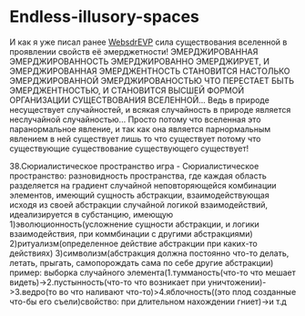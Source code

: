 # Endless-illusory-spaces
И как я уже писал ранее [WebsdrEVP](https://github.com/MakarovDs777/WebSDR-EVP) сила существования вселенной в проявлении свойств её эмерджетности! ЭМЕРДЖИРОВАННАЯ ЭМЕРДЖИРОВАННОСТЬ ЭМЕРДЖИРОВАННО ЭМЕРДЖИРУЕТ, И ЭМЕРДЖИРОВАННАЯ ЭМЕРДЖЕНТНОСТЬ СТАНОВИТСЯ НАСТОЛЬКО ЭМЕРДЖИРОВАННОЙ ЭМЕРДЖИРОВАНОСТЬЮ ЧТО ПЕРЕСТАЕТ БЫТЬ ЭМЕРДЖЕНТНОСТЬЮ, И СТАНОВИТСЯ ВЫСШЕЙ ФОРМОЙ ОРГАНИЗАЦИИ СУЩЕСТВОВАНИЯ ВСЕЛЕННОЙ... Ведь в природе несуществует случайностей, и всякая случайность в природе является неслучайной случайностью... Просто потому что вселенная это паранормальное явление, и так как она является парнормальным явлением в ней существует лишь то что существует потому что существующие существование существующего существует!

38.Сюриалистическое пространство игра - Сюриалистическое пространство: разновидность пространства, где каждая область разделяется на градиент случайной неповторяющейся комбинации элементов, имеющий сущность абстракции, взаимодействующая исходя из своей абстракции случайной логикой взаимодействий, идеализируется в субстанцию, имеющую 1)эволюционность(усложнение сущности абстракции, и логики взаимодействия, при коммбинации с другими абстракциями) 2)ритуализм(определенное действие абстракции при каких-то действиях) 3)символизм(абстракция должна постоянно что-то делать, летать, прыгать, самопорождать сама по себе другие абстракции)
пример: выборка случайного элемента(1.тумманость(что-то что мешает видеть)->2.пустынность(что-то что возникает при уничтожении)->3.ведро(то во что наливают что-то)>4.яблочность((это плод созданные что-бы его съели)свойство: при длительном нахождении гниет)->и т.д
